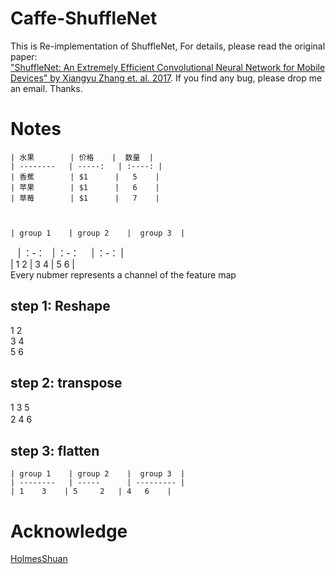 # Caffe-ShuffleNet
This is Re-implementation of ShuffleNet, For details, please read the original paper:  
["ShuffleNet: An Extremely Efficient Convolutional
Neural Network for Mobile Devices" by Xiangyu Zhang et. al. 2017](https://arxiv.org/pdf/1707.01083.pdf). If you find any bug, please drop me an email. Thanks.

# Notes  
    | 水果        | 价格    |  数量  |
    | --------   | -----:   | :----: |
    | 香蕉        | $1      |   5    |
    | 苹果        | $1      |   6    |
    | 草莓        | $1      |   7    |  
    
    
    
    | group 1    | group 2    |  group 3  |
    | ：-：   | ：-：      | ：-： |  
    | 1    2     | 3     4    | 5   6     |  
    Every nubmer represents a channel of the feature map
## step 1: Reshape  
1  2  
3  4   
5  6 
## step 2: transpose  
1 3 5  
2 4 6　　
## step 3: flatten  
    | group 1    | group 2    |  group 3  |
    | --------   | -----      | --------- |
    | 1    3    | 5     2   | 4   6    |

# Acknowledge  
[HolmesShuan](https://github.com/HolmesShuan)
